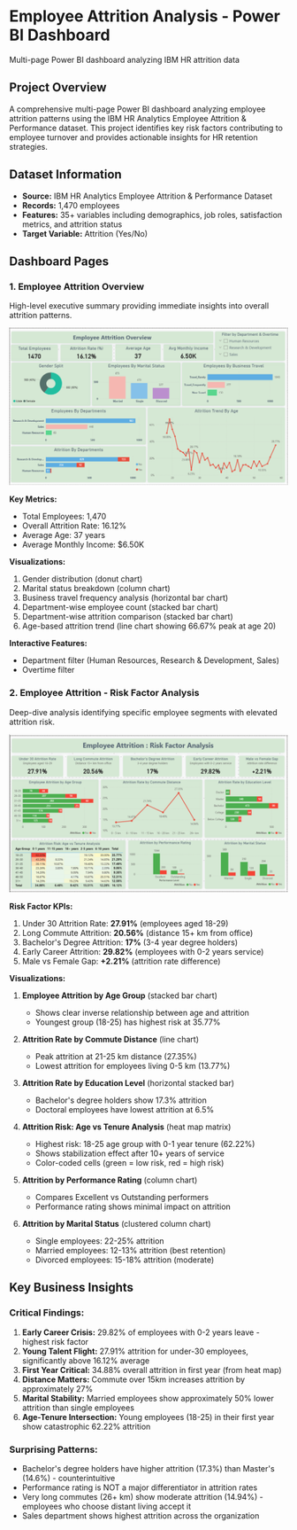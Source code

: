 # Employee Attrition Analysis - Power BI Dashboard
Multi-page Power BI dashboard analyzing IBM HR attrition data


## Project Overview
A comprehensive multi-page Power BI dashboard analyzing employee attrition patterns using the IBM HR Analytics Employee Attrition & Performance dataset. This project identifies key risk factors contributing to employee turnover and provides actionable insights for HR retention strategies.

## Dataset Information
- **Source:** IBM HR Analytics Employee Attrition & Performance Dataset
- **Records:** 1,470 employees
- **Features:** 35+ variables including demographics, job roles, satisfaction metrics, and attrition status
- **Target Variable:** Attrition (Yes/No)



## Dashboard Pages

### 1. Employee Attrition Overview
High-level executive summary providing immediate insights into overall attrition patterns.

![Employee Attrition Overview](screenshots/dashboard1.png)

**Key Metrics:**
- Total Employees: 1,470
- Overall Attrition Rate: 16.12%
- Average Age: 37 years
- Average Monthly Income: $6.50K

**Visualizations:**
1. Gender distribution (donut chart)
2. Marital status breakdown (column chart)
3. Business travel frequency analysis (horizontal bar chart)
4. Department-wise employee count (stacked bar chart)
5. Department-wise attrition comparison (stacked bar chart)
6. Age-based attrition trend (line chart showing 66.67% peak at age 20)

**Interactive Features:**
- Department filter (Human Resources, Research & Development, Sales)
- Overtime filter

### 2. Employee Attrition - Risk Factor Analysis
Deep-dive analysis identifying specific employee segments with elevated attrition risk.

![Risk Factor Analysis](screenshots/dashboard2.png)

**Risk Factor KPIs:**
1. Under 30 Attrition Rate: **27.91%** (employees aged 18-29)
2. Long Commute Attrition: **20.56%** (distance 15+ km from office)
3. Bachelor's Degree Attrition: **17%** (3-4 year degree holders)
4. Early Career Attrition: **29.82%** (employees with 0-2 years service)
5. Male vs Female Gap: **+2.21%** (attrition rate difference)

**Visualizations:**
1. **Employee Attrition by Age Group** (stacked bar chart)
   - Shows clear inverse relationship between age and attrition
   - Youngest group (18-25) has highest risk at 35.77%

2. **Attrition Rate by Commute Distance** (line chart)
   - Peak attrition at 21-25 km distance (27.35%)
   - Lowest attrition for employees living 0-5 km (13.77%)

3. **Attrition Rate by Education Level** (horizontal stacked bar)
   - Bachelor's degree holders show 17.3% attrition
   - Doctoral employees have lowest attrition at 6.5%

4. **Attrition Risk: Age vs Tenure Analysis** (heat map matrix)
   - Highest risk: 18-25 age group with 0-1 year tenure (62.22%)
   - Shows stabilization effect after 10+ years of service
   - Color-coded cells (green = low risk, red = high risk)

5. **Attrition by Performance Rating** (column chart)
   - Compares Excellent vs Outstanding performers
   - Performance rating shows minimal impact on attrition

6. **Attrition by Marital Status** (clustered column chart)
   - Single employees: 22-25% attrition
   - Married employees: 12-13% attrition (best retention)
   - Divorced employees: 15-18% attrition (moderate)

## Key Business Insights

### Critical Findings:
1. **Early Career Crisis:** 29.82% of employees with 0-2 years leave - highest risk factor
2. **Young Talent Flight:** 27.91% attrition for under-30 employees, significantly above 16.12% average
3. **First Year Critical:** 34.88% overall attrition in first year (from heat map)
4. **Distance Matters:** Commute over 15km increases attrition by approximately 27%
5. **Marital Stability:** Married employees show approximately 50% lower attrition than single employees
6. **Age-Tenure Intersection:** Young employees (18-25) in their first year show catastrophic 62.22% attrition

### Surprising Patterns:
- Bachelor's degree holders have higher attrition (17.3%) than Master's (14.6%) - counterintuitive
- Performance rating is NOT a major differentiator in attrition rates
- Very long commutes (26+ km) show moderate attrition (14.94%) - employees who choose distant living accept it
- Sales department shows highest attrition across the organization

